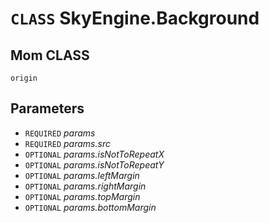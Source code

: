 # `CLASS` SkyEngine.Background

## Mom CLASS
`origin`

## Parameters
* `REQUIRED` *params*
* `REQUIRED` *params.src*
* `OPTIONAL` *params.isNotToRepeatX*
* `OPTIONAL` *params.isNotToRepeatY*
* `OPTIONAL` *params.leftMargin*
* `OPTIONAL` *params.rightMargin*
* `OPTIONAL` *params.topMargin*
* `OPTIONAL` *params.bottomMargin*
